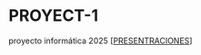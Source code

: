 # PROYECT-1
proyecto informática 2025
[[PRESENTRACIONES](https://gamma.app/docs/ANALISIS-ESTRUCTURAL-18jkncwww5geqws)]
